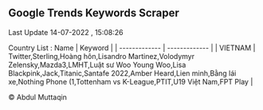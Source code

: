 

## Google Trends Keywords Scraper 
 
Last Update 14-07-2022 , 15:08:26

Country List :
 Name  | Keyword |
| ------------- | ------------- |
| VIETNAM | Twitter,Sterling,Hoàng hôn,Lisandro Martinez,Volodymyr Zelensky,Mazda3,LMHT,Luật sư Woo Young Woo,Lisa Blackpink,Jack,Titanic,Santafe 2022,Amber Heard,Lien minh,Bằng lái xe,Nothing Phone (1,Tottenham vs K-League,PTIT,U19 Việt Nam,FPT Play |



© Abdul Muttaqin 
